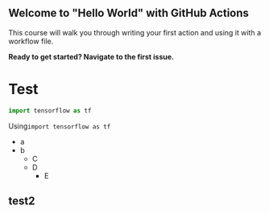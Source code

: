 ## Welcome to "Hello World" with GitHub Actions

This course will walk you through writing your first action and using it with a workflow file. 

**Ready to get started? Navigate to the first issue.**

# Test
```python
import tensorflow as tf
```
Using`import tensorflow as tf`

* a
* b
  * C
  * D
    * E
   
## test2
